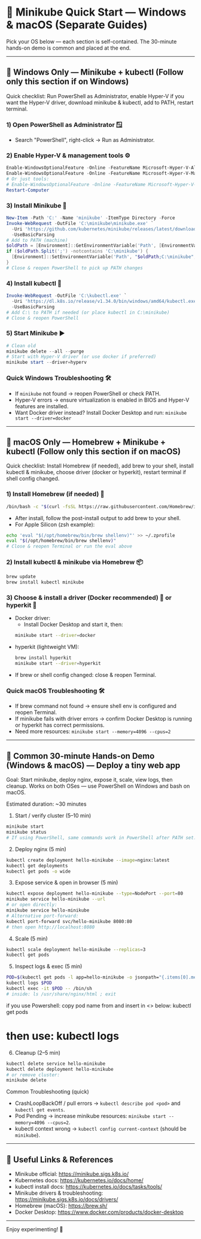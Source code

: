 # 🎉 Minikube Quick Start — Windows & macOS (Separate Guides)

Pick your OS below — each section is self-contained. The 30-minute hands-on demo is common and placed at the end.

---

## 🔹 Windows Only — Minikube + kubectl (Follow only this section if on Windows)

Quick checklist: Run PowerShell as Administrator, enable Hyper-V if you want the Hyper-V driver, download minikube & kubectl, add to PATH, restart terminal.

### 1) Open PowerShell as Administrator 🪟
- Search "PowerShell", right-click → Run as Administrator.

### 2) Enable Hyper-V & management tools ⚙️
```powershell
Enable-WindowsOptionalFeature -Online -FeatureName Microsoft-Hyper-V-All -All
Enable-WindowsOptionalFeature -Online -FeatureName Microsoft-Hyper-V-Management-Tools -All
# Or just tools:
# Enable-WindowsOptionalFeature -Online -FeatureName Microsoft-Hyper-V-Tools-All -All
Restart-Computer
```

### 3) Install Minikube 🧩
```powershell
New-Item -Path 'C:' -Name 'minikube' -ItemType Directory -Force
Invoke-WebRequest -OutFile 'C:\minikube\minikube.exe' `
  -Uri 'https://github.com/kubernetes/minikube/releases/latest/download/minikube-windows-amd64.exe' `
  -UseBasicParsing
# Add to PATH (machine)
$oldPath = [Environment]::GetEnvironmentVariable('Path', [EnvironmentVariableTarget]::Machine)
if ($oldPath.Split(';') -notcontains 'C:\minikube') {
  [Environment]::SetEnvironmentVariable('Path', "$oldPath;C:\minikube", [EnvironmentVariableTarget]::Machine)
}
# Close & reopen PowerShell to pick up PATH changes
```

### 4) Install kubectl 🐳
```powershell
Invoke-WebRequest -OutFile 'C:\kubectl.exe' `
  -Uri 'https://dl.k8s.io/release/v1.34.0/bin/windows/amd64/kubectl.exe' `
  -UseBasicParsing
# Add C:\ to PATH if needed (or place kubectl in C:\minikube)
# Close & reopen PowerShell
```

### 5) Start Minikube ▶️
```powershell
# Clean old
minikube delete --all --purge
# Start with Hyper-V driver (or use docker if preferred)
minikube start --driver=hyperv
```

### Quick Windows Troubleshooting 🛠️
- If `minikube` not found → reopen PowerShell or check PATH.
- Hyper-V errors → ensure virtualization is enabled in BIOS and Hyper-V features are installed.
- Want Docker driver instead? Install Docker Desktop and run:
  `minikube start --driver=docker`

---

## 🍏 macOS Only — Homebrew + Minikube + kubectl (Follow only this section if on macOS)

Quick checklist: Install Homebrew (if needed), add brew to your shell, install kubectl & minikube, choose driver (docker or hyperkit), restart terminal if shell config changed.

### 1) Install Homebrew (if needed) 🍺
```bash
/bin/bash -c "$(curl -fsSL https://raw.githubusercontent.com/Homebrew/install/HEAD/install.sh)"
```
- After install, follow the post-install output to add brew to your shell.
- For Apple Silicon (zsh example):
```bash
echo 'eval "$(/opt/homebrew/bin/brew shellenv)"' >> ~/.zprofile
eval "$(/opt/homebrew/bin/brew shellenv)"
# Close & reopen Terminal or run the eval above
```

### 2) Install kubectl & minikube via Homebrew 📦
```bash
brew update
brew install kubectl minikube
```

### 3) Choose & install a driver (Docker recommended) 🐋 or hyperkit 🐎
- Docker driver:
  - Install Docker Desktop and start it, then:
  ```bash
  minikube start --driver=docker
  ```
- hyperkit (lightweight VM):
  ```bash
  brew install hyperkit
  minikube start --driver=hyperkit
  ```
- If brew or shell config changed: close & reopen Terminal.

### Quick macOS Troubleshooting 🛠️
- If brew command not found → ensure shell env is configured and reopen Terminal.
- If minikube fails with driver errors → confirm Docker Desktop is running or hyperkit has correct permissions.
- Need more resources: `minikube start --memory=4096 --cpus=2`

---

## 🚀 Common 30-minute Hands-on Demo (Windows & macOS) — Deploy a tiny web app

Goal: Start minikube, deploy nginx, expose it, scale, view logs, then cleanup. Works on both OSes — use PowerShell on Windows and bash on macOS.

Estimated duration: ~30 minutes

1) Start / verify cluster (5–10 min)
```bash
minikube start
minikube status
# If using PowerShell, same commands work in PowerShell after PATH set.
```

2) Deploy nginx (5 min)
```bash
kubectl create deployment hello-minikube --image=nginx:latest
kubectl get deployments
kubectl get pods -o wide
```

3) Expose service & open in browser (5 min)
```bash
kubectl expose deployment hello-minikube --type=NodePort --port=80
minikube service hello-minikube --url
# or open directly:
minikube service hello-minikube
# Alternative port-forward:
kubectl port-forward svc/hello-minikube 8080:80
# then open http://localhost:8080
```

4) Scale (5 min)
```bash
kubectl scale deployment hello-minikube --replicas=3
kubectl get pods
```

5) Inspect logs & exec (5 min)
```bash
POD=$(kubectl get pods -l app=hello-minikube -o jsonpath="{.items[0].metadata.name}")
kubectl logs $POD
kubectl exec -it $POD -- /bin/sh
# inside: ls /usr/share/nginx/html ; exit
```

if you use Powershell: 
copy pod name from and insert in <> below:
kubectl get pods
# then use: kubectl logs <pod-name>

6) Cleanup (2–5 min)
```bash
kubectl delete service hello-minikube
kubectl delete deployment hello-minikube
# or remove cluster:
minikube delete
```

Common Troubleshooting (quick)
- CrashLoopBackOff / pull errors → `kubectl describe pod <pod>` and `kubectl get events`.
- Pod Pending → increase minikube resources: `minikube start --memory=4096 --cpus=2`.
- kubectl context wrong → `kubectl config current-context` (should be `minikube`).

---

## 🔗 Useful Links & References

- Minikube official: https://minikube.sigs.k8s.io/
- Kubernetes docs: https://kubernetes.io/docs/home/
- kubectl install docs: https://kubernetes.io/docs/tasks/tools/
- Minikube drivers & troubleshooting: https://minikube.sigs.k8s.io/docs/drivers/
- Homebrew (macOS): https://brew.sh/
- Docker Desktop: https://www.docker.com/products/docker-desktop

---

Enjoy experimenting! 🚀
